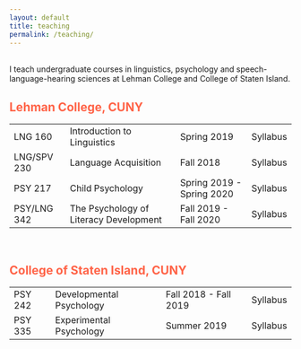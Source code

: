 ```yaml
---
layout: default
title: teaching
permalink: /teaching/
---
```

 <p><br />
    <body>
I teach undergraduate courses in linguistics, psychology and speech-language-hearing sciences at Lehman College and College of Staten Island.

<br>
<h2 style="color:Tomato;">Lehman College, CUNY</h2>
<table style="width:100%">

  <tr>
    <td>LNG 160</td>
    <td>Introduction to Linguistics</td>
    <td>Spring 2019</td>
    <td>Syllabus</td>
  </tr>
  <tr>
    <td>LNG/SPV 230</td>
    <td>Language Acquisition</td>
    <td>Fall 2018</td>
    <td>Syllabus</td>
  </tr>
  <tr>
    <td>PSY 217</td>
    <td>Child Psychology</td>
    <td>Spring 2019 - Spring 2020</td>
    <td>Syllabus</td>
  </tr>
  <tr>
    <td>PSY/LNG 342</td>
    <td>The Psychology of Literacy Development</td>
    <td>Fall 2019 - Fall 2020</td>
    <td>Syllabus</td>
  </tr>
</table>
</br>
<h2 style="color:Tomato;">College of Staten Island, CUNY</h2>

<table style="width:100%">

  <tr>
    <td>PSY 242</td>
    <td>Developmental Psychology</td>
    <td>Fall 2018 -  Fall 2019</td>
    <td>Syllabus</td>
  </tr>
  <tr>
    <td>PSY 335</td>
    <td>Experimental Psychology</td>
    <td>Summer 2019</td>
    <td>Syllabus</td>
  </tr>

</table>
<br/>

